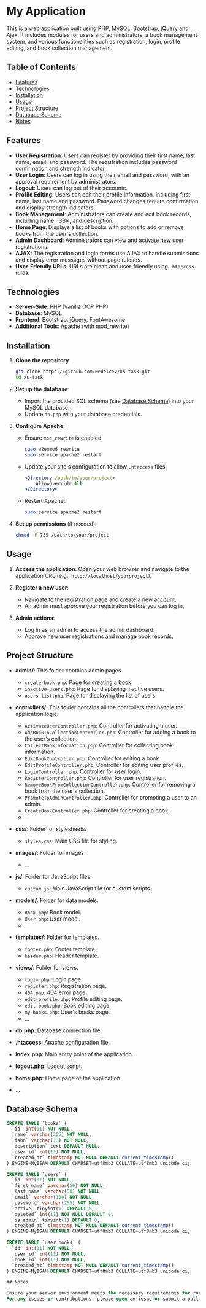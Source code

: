 # My Application

This is a web application built using PHP, MySQL, Bootstrap, jQuery and Ajax. It includes modules for users and administrators, a book management system, and various functionalities such as registration, login, profile editing, and book collection management.

## Table of Contents

- [Features](#features)
- [Technologies](#technologies)
- [Installation](#installation)
- [Usage](#usage)
- [Project Structure](#project-structure)
- [Database Schema](#database-schema)
- [Notes](#notes)

## Features

- **User Registration**: Users can register by providing their first name, last name, email, and password. The registration includes password confirmation and strength indicator.
- **User Login**: Users can log in using their email and password, with an approval requirement by administrators.
- **Logout**: Users can log out of their accounts.
- **Profile Editing**: Users can edit their profile information, including first name, last name and password. Password changes require confirmation and display strength indicators.
- **Book Management**: Administrators can create and edit book records, including name, ISBN, and description.
- **Home Page**: Displays a list of books with options to add or remove books from the user's collection.
- **Admin Dashboard**: Administrators can view and activate new user registrations.
- **AJAX**: The registration and login forms use AJAX to handle submissions and display error messages without page reloads.
- **User-Friendly URLs**: URLs are clean and user-friendly using `.htaccess` rules.

## Technologies

- **Server-Side**: PHP (Vanilla OOP PHP)
- **Database**: MySQL
- **Frontend**: Bootstrap, jQuery, FontAwesome
- **Additional Tools**: Apache (with mod_rewrite)

## Installation

1. **Clone the repository**:
    ```sh
    git clone https://github.com/Nedelcev/xs-task.git
    cd xs-task
    ```

2. **Set up the database**:
    - Import the provided SQL schema (see [Database Schema](#database-schema)) into your MySQL database.
    - Update `db.php` with your database credentials.

3. **Configure Apache**:
    - Ensure `mod_rewrite` is enabled:
      ```sh
      sudo a2enmod rewrite
      sudo service apache2 restart
      ```
    - Update your site's configuration to allow `.htaccess` files:
      ```apache
      <Directory /path/to/your/project>
          AllowOverride All
      </Directory>
      ```
    - Restart Apache:
      ```sh
      sudo service apache2 restart
      ```

4. **Set up permissions** (if needed):
    ```sh
    chmod -R 755 /path/to/your/project
    ```

## Usage

1. **Access the application**:
    Open your web browser and navigate to the application URL (e.g., `http://localhost/yourproject`).

2. **Register a new user**:
    - Navigate to the registration page and create a new account.
    - An admin must approve your registration before you can log in.

3. **Admin actions**:
    - Log in as an admin to access the admin dashboard.
    - Approve new user registrations and manage book records.

## Project Structure

- **admin/**: This folder contains admin pages.
  - `create-book.php`: Page for creating a book.
  - `inactive-users.php`: Page for displaying inactive users.
  - `users-list.php`: Page for displaying the list of users.

- **controllers/**: This folder contains all the controllers that handle the application logic.
  - `ActivateUserController.php`: Controller for activating a user.
  - `AddBookToCollectionController.php`: Controller for adding a book to the user's collection.
  - `CollectBookInformation.php`: Controller for collecting book information.
  - `EditBookController.php`: Controller for editing a book.
  - `EditProfileController.php`: Controller for editing user profiles.
  - `LoginController.php`: Controller for user login.
  - `RegisterController.php`: Controller for user registration.
  - `RemoveBookFromCollectionController.php`: Controller for removing a book from the user's collection.
  - `PromoteToAdminController.php`: Controller for promoting a user to an admin.
  - `CreateBookController.php`: Controller for creating a book.
  - ...

- **css/**: Folder for stylesheets.
  - `styles.css`: Main CSS file for styling.

- **images/**: Folder for images.
  - ...

- **js/**: Folder for JavaScript files.
  - `custom.js`: Main JavaScript file for custom scripts.

- **models/**: Folder for data models.
  - `Book.php`: Book model.
  - `User.php`: User model.
  - ...

- **templates/**: Folder for templates.
  - `footer.php`: Footer template.
  - `header.php`: Header template.

- **views/**: Folder for views.
  - `login.php`: Login page.
  - `register.php`: Registration page.
  - `404.php`: 404 error page.
  - `edit-profile.php`: Profile editing page.
  - `edit-book.php`: Book editing page.
  - `my-books.php`: User's books page.
  - ...

- **db.php**: Database connection file.
- **.htaccess**: Apache configuration file.
- **index.php**: Main entry point of the application.
- **logout.php**: Logout script.
- **home.php**: Home page of the application.
- ...

## Database Schema

```sql
CREATE TABLE `books` (
  `id` int(11) NOT NULL,
  `name` varchar(255) NOT NULL,
  `isbn` varchar(13) NOT NULL,
  `description` text DEFAULT NULL,
  `user_id` int(11) NOT NULL,
  `created_at` timestamp NOT NULL DEFAULT current_timestamp()
) ENGINE=MyISAM DEFAULT CHARSET=utf8mb3 COLLATE=utf8mb3_unicode_ci;

CREATE TABLE `users` (
  `id` int(11) NOT NULL,
  `first_name` varchar(50) NOT NULL,
  `last_name` varchar(50) NOT NULL,
  `email` varchar(100) NOT NULL,
  `password` varchar(255) NOT NULL,
  `active` tinyint(1) DEFAULT 0,
  `deleted` int(11) NOT NULL DEFAULT 0,
  `is_admin` tinyint(1) DEFAULT 0,
  `created_at` timestamp NOT NULL DEFAULT current_timestamp()
) ENGINE=MyISAM DEFAULT CHARSET=utf8mb3 COLLATE=utf8mb3_unicode_ci;

CREATE TABLE `user_books` (
  `id` int(11) NOT NULL,
  `user_id` int(11) NOT NULL,
  `book_id` int(11) NOT NULL,
  `created_at` timestamp NOT NULL DEFAULT current_timestamp()
) ENGINE=MyISAM DEFAULT CHARSET=utf8mb3 COLLATE=utf8mb3_unicode_ci;

## Notes

Ensure your server environment meets the necessary requirements for running PHP applications with MySQL and Apache.
For any issues or contributions, please open an issue or submit a pull request on the project's GitHub repository.
